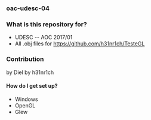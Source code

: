 ﻿### oac-udesc-04 ###

### What is this repository for? ###

* UDESC -- AOC 2017/01
* All .obj files for https://github.com/h31nr1ch/TesteGL

### Contribution ###

by Diel
by h31nr1ch

#### How do I get set up? ###

* Windows
* OpenGL
* Glew

